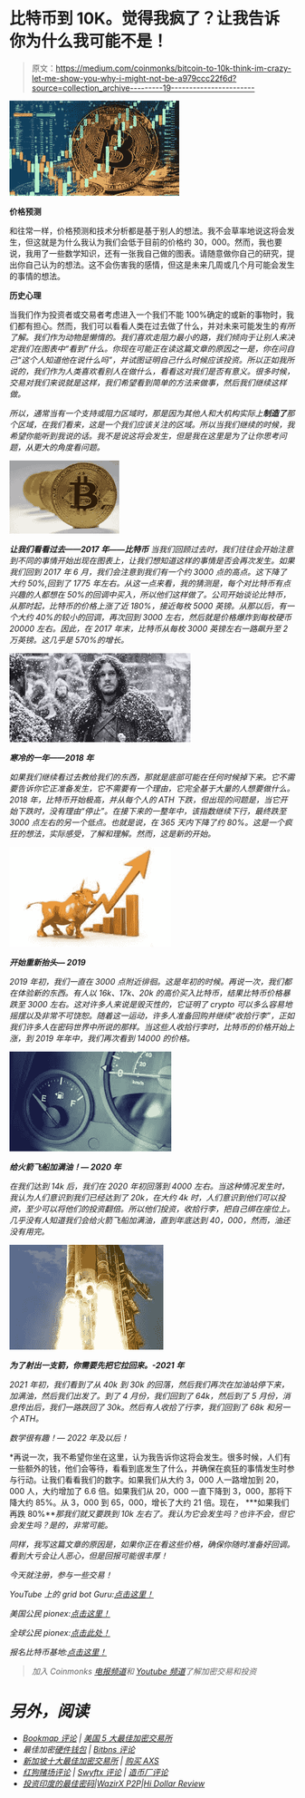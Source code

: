 # 比特币到 10K。觉得我疯了？让我告诉你为什么我可能不是！

> 原文：<https://medium.com/coinmonks/bitcoin-to-10k-think-im-crazy-let-me-show-you-why-i-might-not-be-a979ccc22f6d?source=collection_archive---------19----------------------->

![](img/95863d164df4b321b5b7323fed44daec.png)

**价格预测**

和往常一样，价格预测和技术分析都是基于别人的想法。我不会草率地说这将会发生，但这就是为什么我认为我们会低于目前的价格约 30，000。然而，我也要说，我用了一些数学知识，还有一张我自己做的图表。请随意做你自己的研究，提出你自己认为的想法。这不会伤害我的感情，但这是未来几周或几个月可能会发生的事情的想法。

**历史心理**

当我们作为投资者或交易者考虑进入一个我们不能 100%确定的或新的事物时，我们都有担心。然而，我们可以看看人类在过去做了什么，并对未来可能发生的*有所了解。我们作为动物是懒惰的。我们喜欢走阻力最小的路，我们倾向于让别人来决定我们在图表中“看到”什么。你现在可能正在读这篇文章的原因之一是，你在问自己“这个人知道他在说什么吗”，并试图证明自己什么时候应该投资。所以正如我所说的，我们作为人类喜欢看别人在做什么，看看这对我们是否有意义。很多时候，交易对我们来说就是这样，我们希望看到简单的方法来做事，然后我们继续这样做。*

*所以，通常当有一个支持或阻力区域时，那是因为其他人和大机构实际上**制造了**那个区域，在我们看来，这是一个我们应该关注的区域。所以当我们继续的时候，我希望你能听到我说的话。我不是说这将会发生，但是我在这里是为了让你思考问题，从更大的角度看问题。*

*![](img/4269b1b075a0a59805f8d545a7e027e1.png)*

***让我们看看过去——2017 年——比特币** 当我们回顾过去时，我们往往会开始注意到不同的事情开始出现在图表上，让我们想知道这样的事情是否会再次发生。如果我们回到 2017 年 6 月，我们会注意到我们有一个约 3000 点的高点。这下降了大约 50%,回到了 1775 年左右。从这一点来看，我的猜测是，每个对比特币有点兴趣的人都想在 50%的回调中买入，所以他们这样做了。公司开始谈论比特币，从那时起，比特币的价格上涨了近 180%，接近每枚 5000 英镑。从那以后，有一个大约 40%的较小的回调，再次回到 3000 左右，然后就是价格爆炸到每枚硬币 20000 左右。因此，在 2017 年末，比特币从每枚 3000 英镑左右一路飙升至 2 万英镑。这几乎是 570%的增长。*

*![](img/470eb4ac76a05c3f7065edecaa92027e.png)*

***寒冷的一年——2018 年***

*如果我们继续看过去教给我们的东西，那就是底部可能在任何时候掉下来。它不需要告诉你它正准备发生，它不需要有一个理由，它完全基于大量的人想要做什么。2018 年，比特币开始极高，并从每个人的 ATH 下跌，但出现的问题是，当它开始下跌时，没有理由“停止”。在接下来的一整年中，该指数继续下行，最终跌至 3000 点左右的另一个低点。也就是说，在 365 天内下降了约 80%。这是一个疯狂的想法，实际感受，了解和理解。然而，这是新的开始。*

*![](img/0cf21be8d79754f1c948bc9f3313b41a.png)*

***开始重新抬头— 2019***

*2019 年初，我们一直在 3000 点附近徘徊。这是年初的时候。再说一次，我们都在体验新的东西。有人以 16k、17k、20k 的高价买入比特币，结果比特币价格暴跌至 3000 左右。这对许多人来说是毁灭性的，它证明了 crypto 可以多么容易地摇摆以及非常不可饶恕。随着这一运动，许多人准备回购并继续“收拾行李”，正如我们许多人在密码世界中所说的那样。当这些人收拾行李时，比特币的价格开始上涨，到 2019 年年中，我们再次看到 14000 的价格。*

*![](img/f1bc8e9aeeed6a3dc7faeda04da0a4c9.png)*

***给火箭飞船加满油！— 2020 年***

*在我们达到 14k 后，我们在 2020 年初回落到 4000 左右。当这种情况发生时，我认为人们意识到我们已经达到了 20k，在大约 4k 时，人们意识到他们可以投资，至少可以将他们的投资翻倍。所以他们投资，收拾行李，把自己绑在座位上。几乎没有人知道我们会给火箭飞船加满油，直到年底达到 40，000，然而，油还没有用完。*

*![](img/b291a7a6e1a4cd2f43344d027f607eb4.png)*

***为了射出一支箭，你需要先把它拉回来。-2021 年***

*2021 年初，我们看到了从 40k 到 30k 的回落，然后我们再次在加油站停下来，加满油，然后我们出发了。到了 4 月份，我们回到了 64k，然后到了 5 月份，消息传出后，我们一路跌回了 30k。然后有人收拾了行李，我们回到了 68k 和另一个 ATH。*

*数学很有趣！— 2022 年及以后！*

*再说一次，我不希望你坐在这里，认为我告诉你这将会发生。很多时候，人们有一些额外的钱，他们会等待，看看到底发生了什么，并确保在疯狂的事情发生时参与行动。让我们看看我们的数字。如果我们从大约 3，000 人一路增加到 20，000 人，大约增加了 6.6 倍。如果我们从 20，000 一直下降到 3，000，那将下降大约 85%。从 3，000 到 65，000，增长了大约 21 倍。现在， ***如果我们再跌 80%***那我们就又要跌到 10k 左右了。我认为它会发生吗？也许不会，但它会发生吗？是的，非常可能。*

*同样，我写这篇文章的原因是，如果你正在看这些价格，确保你随时准备好回调。看到大亏会让人恶心，但是回报可能很丰厚！*

*今天就注册，参与一些交易！*

*YouTube 上的 grid bot Guru:[点击这里！](https://www.youtube.com/c/gridbotguru)*

*美国公民 pionex:[点击这里！](https://pionex.us/en-US/sign/ref/RnIZeirs)*

*全球公民 pionex:[点击此处！](https://www.pionex.com/en-US/sign/ref/zVt0KmHU)*

*报名比特币基地:[点击这里！](https://www.coinbase.com/join/wyatt_h)*

> *加入 Coinmonks [电报频道](https://t.me/coincodecap)和 [Youtube 频道](https://www.youtube.com/c/coinmonks/videos)了解加密交易和投资*

# *另外，阅读*

*   *[Bookmap 评论](https://coincodecap.com/bookmap-review-2021-best-trading-software) | [美国 5 大最佳加密交易所](https://coincodecap.com/crypto-exchange-usa)*
*   *最佳加密[硬件钱包](/coinmonks/hardware-wallets-dfa1211730c6) | [Bitbns 评论](/coinmonks/bitbns-review-38256a07e161)*
*   *[新加坡十大最佳加密交易所](https://coincodecap.com/crypto-exchange-in-singapore) | [购买 AXS](https://coincodecap.com/buy-axs-token)*
*   *[红狗赌场评论](https://coincodecap.com/red-dog-casino-review) | [Swyftx 评论](https://coincodecap.com/swyftx-review) | [造币厂评论](https://coincodecap.com/coingate-review)*
*   *[投资印度的最佳密码](https://coincodecap.com/best-crypto-to-invest-in-india-in-2021)|[WazirX P2P](https://coincodecap.com/wazirx-p2p)|[Hi Dollar Review](https://coincodecap.com/hi-dollar-review)*